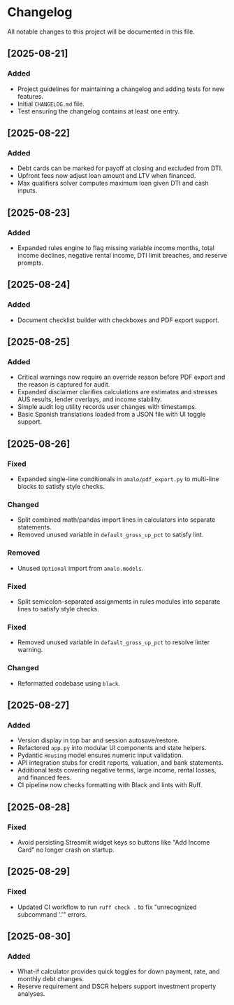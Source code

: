 # Changelog

All notable changes to this project will be documented in this file.

## [2025-08-21]
### Added
- Project guidelines for maintaining a changelog and adding tests for new features.
- Initial `CHANGELOG.md` file.
- Test ensuring the changelog contains at least one entry.

## [2025-08-22]
### Added
- Debt cards can be marked for payoff at closing and excluded from DTI.
- Upfront fees now adjust loan amount and LTV when financed.
- Max qualifiers solver computes maximum loan given DTI and cash inputs.

## [2025-08-23]
### Added
- Expanded rules engine to flag missing variable income months, total income declines, negative rental income, DTI limit breaches, and reserve prompts.

## [2025-08-24]
### Added
- Document checklist builder with checkboxes and PDF export support.

## [2025-08-25]
### Added
- Critical warnings now require an override reason before PDF export and the reason is captured for audit.
- Expanded disclaimer clarifies calculations are estimates and stresses AUS results, lender overlays, and income stability.
- Simple audit log utility records user changes with timestamps.
- Basic Spanish translations loaded from a JSON file with UI toggle support.

## [2025-08-26]

### Fixed
- Expanded single-line conditionals in `amalo/pdf_export.py` to multi-line blocks to satisfy style checks.


### Changed
- Split combined math/pandas import lines in calculators into separate statements.
- Removed unused variable in `default_gross_up_pct` to satisfy lint.


### Removed
- Unused `Optional` import from `amalo.models`.


### Fixed
- Split semicolon-separated assignments in rules modules into separate lines to satisfy style checks.


### Fixed
- Removed unused variable in `default_gross_up_pct` to resolve linter warning.
### Changed
- Reformatted codebase using `black`.

## [2025-08-27]
### Added
- Version display in top bar and session autosave/restore.
- Refactored `app.py` into modular UI components and state helpers.
- Pydantic `Housing` model ensures numeric input validation.
- API integration stubs for credit reports, valuation, and bank statements.
- Additional tests covering negative terms, large income, rental losses, and financed fees.
- CI pipeline now checks formatting with Black and lints with Ruff.



## [2025-08-28]
### Fixed
- Avoid persisting Streamlit widget keys so buttons like "Add Income Card" no longer crash on startup.

## [2025-08-29]
### Fixed
- Updated CI workflow to run `ruff check .` to fix "unrecognized subcommand '.'" errors.

## [2025-08-30]
### Added
- What-if calculator provides quick toggles for down payment, rate, and monthly debt changes.
- Reserve requirement and DSCR helpers support investment property analyses.
